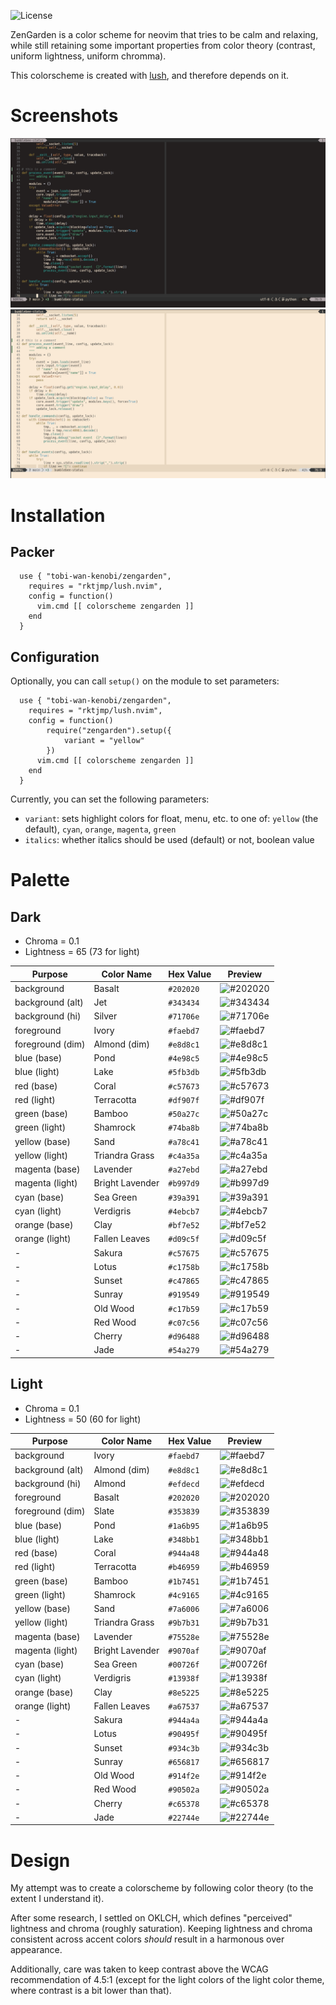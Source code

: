 ![License](https://img.shields.io/github/license/tobi-wan-kenobi/zengarden)

ZenGarden is a color scheme for neovim that tries to be
calm and relaxing, while still retaining some important properties
from color theory (contrast, uniform lightness, uniform chromma).

This colorscheme is created with [lush](https://github.com/rktjmp/lush.nvim),
and therefore depends on it.

# Screenshots

![ZenGarden Dark](images/zengarden_dark.png)
![ZenGarden Light](images/zengarden_light.png)

# Installation

## Packer

```
  use { "tobi-wan-kenobi/zengarden",
    requires = "rktjmp/lush.nvim",
    config = function()
      vim.cmd [[ colorscheme zengarden ]]
    end
  }
```

## Configuration

Optionally, you can call `setup()` on the module to set parameters:

```
  use { "tobi-wan-kenobi/zengarden",
    requires = "rktjmp/lush.nvim",
    config = function()
        require("zengarden").setup({
            variant = "yellow"
        })
      vim.cmd [[ colorscheme zengarden ]]
    end
  }
```

Currently, you can set the following parameters:

* `variant`: sets highlight colors for float, menu, etc. to one of: `yellow` (the default),
    `cyan`, `orange`, `magenta`, `green`
* `italics`: whether italics should be used (default) or not, boolean value

# Palette

## Dark

* Chroma = 0.1
* Lightness = 65 (73 for light)

| Purpose          | Color Name      | Hex Value | Preview |
| ---------------- | --------------- | --------- | ------- |
| background       | Basalt          | `#202020` | ![#202020](https://placehold.co/10x10/202020/202020.png) |
| background (alt) | Jet             | `#343434` | ![#343434](https://placehold.co/10x10/343434/343434.png) |
| background (hi)  | Silver          | `#71706e` | ![#71706e](https://placehold.co/10x10/71706e/71706e.png) |
| foreground       | Ivory           | `#faebd7` | ![#faebd7](https://placehold.co/10x10/faebd7/faebd7.png) |
| foreground (dim) | Almond (dim)    | `#e8d8c1` | ![#e8d8c1](https://placehold.co/10x10/e8d8c1/e8d8c1.png) |
| blue (base)      | Pond            | `#4e98c5` | ![#4e98c5](https://placehold.co/10x10/4e98c5/4e98c5.png) |
| blue (light)     | Lake            | `#5fb3db` | ![#5fb3db](https://placehold.co/10x10/5fb3db/5fb3db.png) |
| red (base)       | Coral           | `#c57673` | ![#c57673](https://placehold.co/10x10/c57673/c57673.png) |
| red (light)      | Terracotta      | `#df907f` | ![#df907f](https://placehold.co/10x10/df907f/df907f.png) |
| green (base)     | Bamboo          | `#50a27c` | ![#50a27c](https://placehold.co/10x10/50a27c/50a27c.png) |
| green (light)    | Shamrock        | `#74ba8b` | ![#74ba8b](https://placehold.co/10x10/74ba8b/74ba8b.png) |
| yellow (base)    | Sand            | `#a78c41` | ![#a78c41](https://placehold.co/10x10/a78c41/a78c41.png) |
| yellow (light)   | Triandra Grass  | `#c4a35a` | ![#c4a35a](https://placehold.co/10x10/c4a35a/c4a35a.png) |
| magenta (base)   | Lavender        | `#a27ebd` | ![#a27ebd](https://placehold.co/10x10/a27ebd/a27ebd.png) |
| magenta (light)  | Bright Lavender | `#b997d9` | ![#b997d9](https://placehold.co/10x10/b997d9/b997d9.png) |
| cyan (base)      | Sea Green       | `#39a391` | ![#39a391](https://placehold.co/10x10/39a391/39a391.png) |
| cyan (light)     | Verdigris       | `#4ebcb7` | ![#4ebcb7](https://placehold.co/10x10/4ebcb7/4ebcb7.png) |
| orange (base)    | Clay            | `#bf7e52` | ![#bf7e52](https://placehold.co/10x10/bf7e52/bf7e52.png) |
| orange (light)   | Fallen Leaves   | `#d09c5f` | ![#d09c5f](https://placehold.co/10x10/d09c5f/d09c5f.png) |
| -                | Sakura          | `#c57675` | ![#c57675](https://placehold.co/10x10/c57675/c57675.png) |
| -                | Lotus           | `#c1758b` | ![#c1758b](https://placehold.co/10x10/c1758b/c1758b.png) |
| -                | Sunset          | `#c47865` | ![#c47865](https://placehold.co/10x10/c47865/c47865.png) |
| -                | Sunray          | `#919549` | ![#919549](https://placehold.co/10x10/919549/919549.png) |
| -                | Old Wood        | `#c17b59` | ![#c17b59](https://placehold.co/10x10/c17b59/c17b59.png) |
| -                | Red Wood        | `#c07c56` | ![#c07c56](https://placehold.co/10x10/c07c56/c07c56.png) |
| -                | Cherry          | `#d96488` | ![#d96488](https://placehold.co/10x10/d96488/d96488.png) |
| -                | Jade            | `#54a279` | ![#54a279](https://placehold.co/10x10/54a279/54a279.png) |

## Light

* Chroma = 0.1
* Lightness = 50 (60 for light)

| Purpose          | Color Name      | Hex Value | Preview |
| ---------------- | --------------- | --------- | ------- |
| background       | Ivory           | `#faebd7` | ![#faebd7](https://placehold.co/10x10/faebd7/faebd7.png) |
| background (alt) | Almond (dim)    | `#e8d8c1` | ![#e8d8c1](https://placehold.co/10x10/e8d8c1/e8d8c1.png) |
| background (hi)  | Almond          | `#efdecd` | ![#efdecd](https://placehold.co/10x10/efdecd/efdecd.png) |
| foreground       | Basalt          | `#202020` | ![#202020](https://placehold.co/10x10/202020/202020.png) |
| foreground (dim) | Slate           | `#353839` | ![#353839](https://placehold.co/10x10/353839/353839.png) |
| blue (base)      | Pond            | `#1a6b95` | ![#1a6b95](https://placehold.co/10x10/1a6b95/1a6b95.png) |
| blue (light)     | Lake            | `#348bb1` | ![#348bb1](https://placehold.co/10x10/348bb1/348bb1.png) |
| red (base)       | Coral           | `#944a48` | ![#944a48](https://placehold.co/10x10/944a48/944a48.png) |
| red (light)      | Terracotta      | `#b46959` | ![#b46959](https://placehold.co/10x10/b46959/b46959.png) |
| green (base)     | Bamboo          | `#1b7451` | ![#1b7451](https://placehold.co/10x10/1b7451/1b7451.png) |
| green (light)    | Shamrock        | `#4c9165` | ![#4c9165](https://placehold.co/10x10/4c9165/4c9165.png) |
| yellow (base)    | Sand            | `#7a6006` | ![#7a6006](https://placehold.co/10x10/7a6006/7a6006.png) |
| yellow (light)   | Triandra Grass  | `#9b7b31` | ![#9b7b31](https://placehold.co/10x10/9b7b31/9b7b31.png) |
| magenta (base)   | Lavender        | `#75528e` | ![#75528e](https://placehold.co/10x10/75528e/75528e.png) |
| magenta (light)  | Bright Lavender | `#9070af` | ![#9070af](https://placehold.co/10x10/9070af/9070af.png) |
| cyan (base)      | Sea Green       | `#00726f` | ![#00726f](https://placehold.co/10x10/00726f/00726f.png) |
| cyan (light)     | Verdigris       | `#13938f` | ![#13938f](https://placehold.co/10x10/13938f/13938f.png) |
| orange (base)    | Clay            | `#8e5225` | ![#8e5225](https://placehold.co/10x10/8e5225/8e5225.png) |
| orange (light)   | Fallen Leaves   | `#a67537` | ![#a67537](https://placehold.co/10x10/a67537/a67537.png) |
| -                | Sakura          | `#944a4a` | ![#944a4a](https://placehold.co/10x10/944a4a/944a4a.png) |
| -                | Lotus           | `#90495f` | ![#90495f](https://placehold.co/10x10/90495f/90495f.png) |
| -                | Sunset          | `#934c3b` | ![#934c3b](https://placehold.co/10x10/934c3b/934c3b.png) |
| -                | Sunray          | `#656817` | ![#656817](https://placehold.co/10x10/656817/656817.png) |
| -                | Old Wood        | `#914f2e` | ![#914f2e](https://placehold.co/10x10/914f2e/914f2e.png) |
| -                | Red Wood        | `#90502a` | ![#90502a](https://placehold.co/10x10/90502a/90502a.png) |
| -                | Cherry          | `#c65378` | ![#c65378](https://placehold.co/10x10/c65378/c65378.png) |
| -                | Jade            | `#22744e` | ![#22744e](https://placehold.co/10x10/22744e/22744e.png) |


# Design

My attempt was to create a colorscheme by following color theory (to the extent I understand it).

After some research, I settled on OKLCH, which defines "perceived" lightness and chroma (roughly saturation). Keeping lightness and chroma consistent across accent colors *should* result in a harmonous over appearance.

Additionally, care was taken to keep contrast above the WCAG recommendation of 4.5:1 (except for the light colors of the light color theme, where contrast is a bit lower than that).

